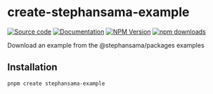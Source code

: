 # create-stephansama-example

[![Source code](https://img.shields.io/badge/Source-666666?style=flat&logo=github&label=Github&labelColor=211F1F)](https://github.com/stephansama/packages/tree/main/packages/create-example)
[![Documentation](https://img.shields.io/badge/Documentation-211F1F?style=flat&logo=Wikibooks&labelColor=211F1F)](https://packages.stephanrandle.workers.dev/modules/_stephansama_create-example)
[![NPM Version](https://img.shields.io/npm/v/%40stephansama%2Fcreate-example?logo=npm&logoColor=red&color=211F1F&labelColor=211F1F)](https://www.npmjs.com/package/@stephansama/create-example)
[![npm downloads](https://img.shields.io/npm/dw/@stephansama/create-example?labelColor=211F1F)](https://www.npmjs.com/package/@stephansama/create-example)

Download an example from the @stephansama/packages examples

## Installation

```sh
pnpm create stephansama-example
```
